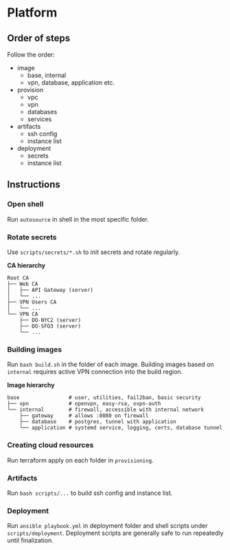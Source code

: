 # Platform

## Order of steps

Follow the order:

- image
  - base, internal
  - vpn, database, application etc.
- provision
  - vpc
  - vpn
  - databases
  - services
- artifacts
  - ssh config
  - instance list
- deployment
  - secrets
  - instance list

## Instructions

### Open shell

Run `autosource` in shell in the most specific folder.

### Rotate secrets

Use `scripts/secrets/*.sh` to init secrets and rotate regularly.

**CA hierarchy**

```
Root CA
├── Web CA
│   ├── API Gateway (server)
│   └── ...
├── VPN Users CA
│   └── ...
└── VPN CA
    ├── DO-NYC2 (server)
    ├── DO-SFO3 (server)
    └── ...
```

### Building images

Run `bash build.sh` in the folder of each image. Building images based on `internal` requires active VPN connection into the build region.

**Image hierarchy**

```
base                # user, utilities, fail2ban, basic security
├── vpn             # openvpn, easy-rsa, ovpn-auth
└── internal        # firewall, accessible with internal network
    ├── gateway     # allows :8080 on firewall
    ├── database    # postgres, tunnel with application
    └── application # systemd service, logging, certs, database tunnel
```

### Creating cloud resources

Run terraform apply on each folder in `provisioning`.

### Artifacts

Run `bash scripts/...` to build ssh config and instance list.

### Deployment

Run `ansible playbook.yml` in deployment folder and shell scripts under `scripts/deployment`. Deployment scripts are generally safe to run repeatedly until finalization.
